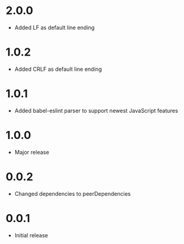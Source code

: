 # 2.0.0

-   Added LF as default line ending

# 1.0.2

-   Added CRLF as default line ending

# 1.0.1

-   Added babel-eslint parser to support newest JavaScript features

# 1.0.0

-   Major release

# 0.0.2

-   Changed dependencies to peerDependencies

# 0.0.1

-   Initial release
